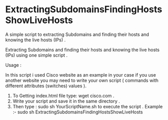 # ExtractingSubdomainsFindingHostsShowLiveHosts
A simple script to extracting Subdomains and finding their hosts and knowing the live hosts (IPs) .

Extracting Subdomains and finding their hosts and knowing the live hosts (IPs) using one simple script .

Usage : 

In this script i used Cisco website as an example in your case if you use another website you may need to write your own script ( commands with different attributes (switches) values ).
1. To Getting index.html file type: wget cisco.com .
2. Write your script and save it in the same directory .
2. Then type :  sudo sh YourScriptName.sh 
to execute the script .
Example :- sudo sh  ExtractingSubdomainsFindingHostsShowLiveHosts 

